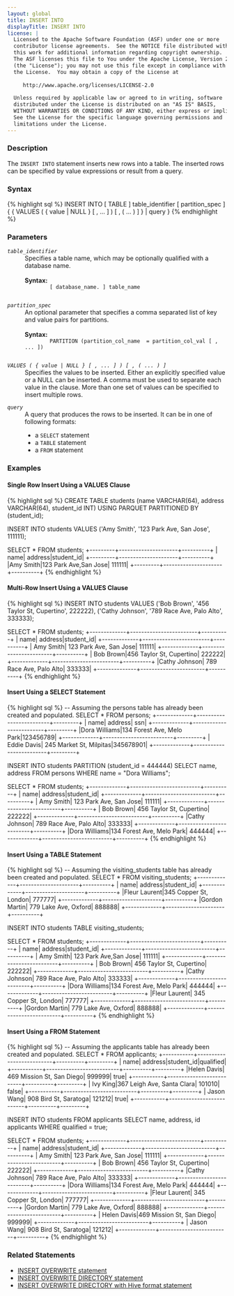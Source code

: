 ```yaml
---
layout: global
title: INSERT INTO
displayTitle: INSERT INTO
license: |
  Licensed to the Apache Software Foundation (ASF) under one or more
  contributor license agreements.  See the NOTICE file distributed with
  this work for additional information regarding copyright ownership.
  The ASF licenses this file to You under the Apache License, Version 2.0
  (the "License"); you may not use this file except in compliance with
  the License.  You may obtain a copy of the License at
 
     http://www.apache.org/licenses/LICENSE-2.0
 
  Unless required by applicable law or agreed to in writing, software
  distributed under the License is distributed on an "AS IS" BASIS,
  WITHOUT WARRANTIES OR CONDITIONS OF ANY KIND, either express or implied.
  See the License for the specific language governing permissions and
  limitations under the License.
---
```


### Description

The `INSERT INTO` statement inserts new rows into a table. The inserted rows can be specified by value expressions or result from a query.

### Syntax

{% highlight sql %}
INSERT INTO [ TABLE ] table_identifier [ partition_spec ]
    { { VALUES ( { value | NULL } [ , ... ] ) [ , ( ... ) ] } | query }
{% endhighlight %}

### Parameters

<dl>
  <dt><code><em>table_identifier</em></code></dt>
  <dd>
    Specifies a table name, which may be optionally qualified with a database name.<br><br>
    <b>Syntax:</b>
      <code>
        [ database_name. ] table_name
      </code>
  </dd>
</dl>

<dl>
  <dt><code><em>partition_spec</em></code></dt>
  <dd>
    An optional parameter that specifies a comma separated list of key and value pairs
    for partitions.<br><br>
    <b>Syntax:</b>
      <code>
        PARTITION (partition_col_name  = partition_col_val [ , ... ])
      </code>
  </dd>
</dl>

<dl>
  <dt><code><em>VALUES ( { value | NULL } [ , ... ] ) [ , ( ... ) ]</em></code></dt>
  <dd>Specifies the values to be inserted. Either an explicitly specified value or a NULL can be inserted. A comma must be used to separate each value in the clause. More than one set of values can be specified to insert multiple rows.</dd>
</dl>

<dl>
  <dt><code><em>query</em></code></dt>
  <dd>A query that produces the rows to be inserted. It can be in one of following formats:
    <ul>
      <li>a <code>SELECT</code> statement</li>
      <li>a <code>TABLE</code> statement</li>
      <li>a <code>FROM</code> statement</li>
    </ul>
   </dd>
</dl>

### Examples

#### Single Row Insert Using a VALUES Clause

{% highlight sql %}
CREATE TABLE students (name VARCHAR(64), address VARCHAR(64), student_id INT)
    USING PARQUET PARTITIONED BY (student_id);

INSERT INTO students VALUES
    ('Amy Smith', '123 Park Ave, San Jose', 111111);

SELECT * FROM students;
+---------+---------------------+----------+
|     name|              address|student_id|
+---------+---------------------+----------+
|Amy Smith|123 Park Ave,San Jose|    111111|
+---------+---------------------+----------+
{% endhighlight %}

#### Multi-Row Insert Using a VALUES Clause

{% highlight sql %}
INSERT INTO students VALUES
    ('Bob Brown', '456 Taylor St, Cupertino', 222222),
    ('Cathy Johnson', '789 Race Ave, Palo Alto', 333333);

SELECT * FROM students;
+-------------+------------------------+----------+
|         name|                 address|student_id|
+-------------+------------------------+----------+
|    Amy Smith|  123 Park Ave, San Jose|    111111|
+-------------+------------------------+----------+
|    Bob Brown|456 Taylor St, Cupertino|    222222|
+-------------+------------------------+----------+
|Cathy Johnson| 789 Race Ave, Palo Alto|    333333|
+--------------+-----------------------+----------+
{% endhighlight %}

#### Insert Using a SELECT Statement

{% highlight sql %}
-- Assuming the persons table has already been created and populated.
SELECT * FROM persons;
+-------------+-------------------------+---------+
|         name|                  address|      ssn|
+-------------+-------------------------+---------+
|Dora Williams|134 Forest Ave, Melo Park|123456789|
+-------------+-------------------------+---------+
|  Eddie Davis|  245 Market St, Milpitas|345678901|
+-------------+-------------------------+---------+

INSERT INTO students PARTITION (student_id = 444444)
    SELECT name, address FROM persons WHERE name = "Dora Williams";

SELECT * FROM students;
+-------------+-------------------------+----------+
|         name|                  address|student_id|
+-------------+-------------------------+----------+
|    Amy Smith|   123 Park Ave, San Jose|    111111|
+-------------+-------------------------+----------+
|    Bob Brown| 456 Taylor St, Cupertino|    222222|
+-------------+-------------------------+----------+
|Cathy Johnson|  789 Race Ave, Palo Alto|    333333|
+-------------+-------------------------+----------+
|Dora Williams|134 Forest Ave, Melo Park|    444444|
+-------------+-------------------------+----------+
{% endhighlight %}

#### Insert Using a TABLE Statement

{% highlight sql %}
-- Assuming the visiting_students table has already been created and populated.
SELECT * FROM visiting_students;
+-------------+---------------------+----------+
|         name|              address|student_id|
+-------------+---------------------+----------+
|Fleur Laurent|345 Copper St, London|    777777|
+-------------+---------------------+----------+
|Gordon Martin| 779 Lake Ave, Oxford|    888888|
+-------------+---------------------+----------+

INSERT INTO students TABLE visiting_students;

SELECT * FROM students;
+-------------+-------------------------+----------+
|         name|                  address|student_id|
+-------------+-------------------------+----------+
|    Amy Smith|    123 Park Ave,San Jose|    111111|
+-------------+-------------------------+----------+
|    Bob Brown| 456 Taylor St, Cupertino|    222222|
+-------------+-------------------------+----------+
|Cathy Johnson|  789 Race Ave, Palo Alto|    333333|
+-------------+-------------------------+----------+
|Dora Williams|134 Forest Ave, Melo Park|    444444|
+-------------+-------------------------+----------+
|Fleur Laurent|    345 Copper St, London|    777777|
+-------------+-------------------------+----------+
|Gordon Martin|     779 Lake Ave, Oxford|    888888|
+-------------+-------------------------+----------+
{% endhighlight %}

#### Insert Using a FROM Statement

{% highlight sql %}
-- Assuming the applicants table has already been created and populated.
SELECT * FROM applicants;
+-----------+--------------------------+----------+---------+
|       name|                   address|student_id|qualified|
+-----------+--------------------------+----------+---------+
|Helen Davis| 469 Mission St, San Diego|    999999|     true|
+-----------+--------------------------+----------+---------+
|   Ivy King|367 Leigh Ave, Santa Clara|    101010|    false|
+-----------+--------------------------+----------+---------+
| Jason Wang|     908 Bird St, Saratoga|    121212|     true|
+-----------+--------------------------+----------+---------+

INSERT INTO students
     FROM applicants SELECT name, address, id applicants WHERE qualified = true;

SELECT * FROM students;
+-------------+-------------------------+----------+
|         name|                  address|student_id|
+-------------+-------------------------+----------+
|    Amy Smith|   123 Park Ave, San Jose|    111111|
+-------------+-------------------------+----------+
|    Bob Brown| 456 Taylor St, Cupertino|    222222|
+-------------+-------------------------+----------+
|Cathy Johnson|  789 Race Ave, Palo Alto|    333333|
+-------------+-------------------------+----------+
|Dora Williams|134 Forest Ave, Melo Park|    444444|
+-------------+-------------------------+----------+
|Fleur Laurent|    345 Copper St, London|    777777|
+-------------+-------------------------+----------+
|Gordon Martin|     779 Lake Ave, Oxford|    888888|
+-------------+-------------------------+----------+
|  Helen Davis|469 Mission St, San Diego|    999999|
+-------------+-------------------------+----------+
|   Jason Wang|    908 Bird St, Saratoga|    121212|
+-------------+-------------------------+----------+
{% endhighlight %}

### Related Statements

 * [INSERT OVERWRITE statement](sql-ref-syntax-dml-insert-overwrite-table.html)
 * [INSERT OVERWRITE DIRECTORY statement](sql-ref-syntax-dml-insert-overwrite-directory.html)
 * [INSERT OVERWRITE DIRECTORY with Hive format statement](sql-ref-syntax-dml-insert-overwrite-directory-hive.html)
